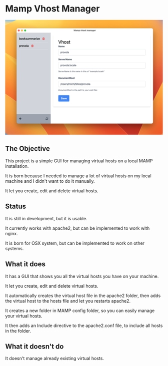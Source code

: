 # Mamp Vhost Manager

![Main](https://github.com/capimichi/mamp-vhost-manager/raw/main/screenshot/main.png)

## The Objective

This project is a simple GUI for managing virtual hosts on a local MAMP installation.

It is born because I needed to manage a lot of virtual hosts on my local machine and I didn't want to do it manually.

It let you create, edit and delete virtual hosts.

## Status

It is still in development, but it is usable.

It currently works with apache2, but can be implemented to work with nginx.

It is born for OSX system, but can be implemented to work on other systems.

## What it does

It has a GUI that shows you all the virtual hosts you have on your machine.

It let you create, edit and delete virtual hosts.

It automatically creates the virtual host file in the apache2 folder, then adds the virtual host to the hosts file and let you restarts apache2.

It creates a new folder in MAMP config folder, so you can easily manage your virtual hosts.

It then adds an Include directive to the apache2.conf file, to include all hosts in the folder.

## What it doesn't do

It doesn't manage already existing virtual hosts.